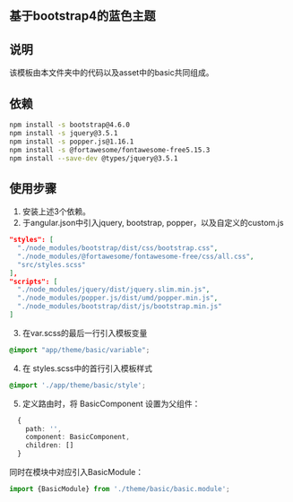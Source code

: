 基于bootstrap4的蓝色主题
-----
## 说明
该模板由本文件夹中的代码以及asset中的basic共同组成。

## 依赖
```bash
npm install -s bootstrap@4.6.0
npm install -s jquery@3.5.1
npm install -s popper.js@1.16.1
npm install -s @fortawesome/fontawesome-free5.15.3
npm install --save-dev @types/jquery@3.5.1
```


## 使用步骤
1. 安装上述3个依赖。
2. 于angular.json中引入jquery, bootstrap, popper，以及自定义的custom.js
```json
"styles": [
  "./node_modules/bootstrap/dist/css/bootstrap.css",
  "./node_modules/@fortawesome/fontawesome-free/css/all.css",
  "src/styles.scss"
],
"scripts": [
  "./node_modules/jquery/dist/jquery.slim.min.js",
  "./node_modules/popper.js/dist/umd/popper.min.js",
  "./node_modules/bootstrap/dist/js/bootstrap.min.js"
]       
```
3. 在var.scss的最后一行引入模板变量
```scss
@import "app/theme/basic/variable";
```
4. 在 styles.scss中的首行引入模板样式
```scss
@import './app/theme/basic/style';
```

5. 定义路由时，将 BasicComponent 设置为父组件：
```typescript
  {
    path: '',
    component: BasicComponent,
    children: []
  }
```
同时在模块中对应引入BasicModule：
```typescript
import {BasicModule} from './theme/basic/basic.module';
```




